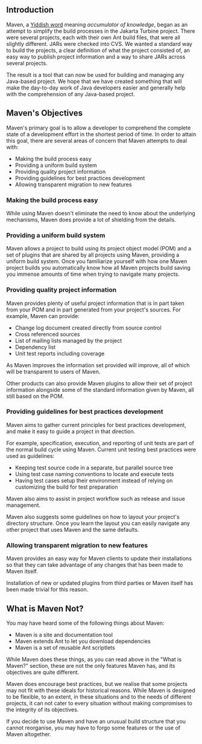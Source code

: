## Introduction

Maven, a [Yiddish word](https://en.wikipedia.org/wiki/Maven) meaning
*accumulator of knowledge*, began as an attempt to
simplify the build processes in the Jakarta Turbine project. There were
several projects, each with their own Ant build files, that were all
slightly different. JARs were checked into CVS. We wanted a standard
way to build the projects, a clear definition of what the project
consisted of, an easy way to publish project information and a way to
share JARs across several projects.

The result is a tool that can now be used for building and managing any
Java-based project. We hope that we have created something that will
make the day-to-day work of Java developers easier and generally help
with the comprehension of any Java-based project.

## Maven's Objectives

Maven's primary goal is to allow a developer to comprehend the complete
state of a development effort in the shortest period of time. In order
to attain this goal, there are several areas of concern that Maven
attempts to deal with:

-   Making the build process easy
-   Providing a uniform build system
-   Providing quality project information
-   Providing guidelines for best practices development
-   Allowing transparent migration to new features

### Making the build process easy

While using Maven doesn't eliminate the need to know about the
underlying mechanisms, Maven does provide a lot of shielding from the
details.

### Providing a uniform build system

Maven allows a project to build using its project object model (POM) and
a set of plugins that are shared by all projects using Maven, providing
a uniform build system. Once you familiarize yourself with how one Maven
project builds you automatically know how all Maven projects build
saving you immense amounts of time when trying to navigate many
projects.

### Providing quality project information

Maven provides plenty of useful project information that is in part
taken from your POM and in part generated from your project's sources.
For example, Maven can provide:

-   Change log document created directly from source control
-   Cross referenced sources
-   List of mailing lists managed by the project
-   Dependency list
-   Unit test reports including coverage

As Maven improves the information set provided will improve, all of
which will be transparent to users of Maven.

Other products can also provide Maven plugins to allow their set of
project information alongside some of the standard information given by
Maven, all still based on the POM.

### Providing guidelines for best practices development

Maven aims to gather current principles for best practices development,
and make it easy to guide a project in that direction.

For example, specification, execution, and reporting of unit tests are
part of the normal build cycle using Maven. Current unit testing best
practices were used as guidelines:

-   Keeping test source code in a separate, but parallel source tree
-   Using test case naming conventions to locate and execute tests
-   Having test cases setup their environment instead of relying on
    customizing the build for test preparation

Maven also aims to assist in project workflow such as release and issue management.

Maven also suggests some guidelines on how to layout your project's
directory structure. Once you learn the layout you can easily
navigate any other project that uses Maven and the same defaults.

### Allowing transparent migration to new features

Maven provides an easy way for Maven clients to update their
installations so that they can take advantage of any changes that has been
made to Maven itself.

Installation of new or updated plugins from third parties or Maven
itself has been made trivial for this reason.

## What is Maven Not?

You may have heard some of the following things about Maven:

-   Maven is a site and documentation tool
-   Maven extends Ant to let you download dependencies
-   Maven is a set of reusable Ant scriptlets

While Maven does these things, as you can read above in the "What is
Maven?" section, these are not the only features Maven has, and its
objectives are quite different.

Maven does encourage best practices, but we realise that some projects
may not fit with these ideals for historical reasons. While Maven is
designed to be flexible, to an extent, in these situations and to the
needs of different projects, it can not cater to every situation without
making compromises to the integrity of its objectives.

If you decide to use Maven and have an unusual build structure that you
cannot reorganise, you may have to forgo some features or the use of
Maven altogether.

